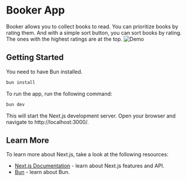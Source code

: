 # Booker App
Booker allows you to collect books to read. You can prioritize books by rating them. And with a simple sort button, you can sort books by rating. The ones with the highest ratings are at the top.
![Demo](./public/image.png)

## Getting Started

You need to have Bun installed.

```bash
bun install
```

To run the app, run the following command:

```bash
bun dev
```

This will start the Next.js development server. Open your browser and navigate to http://localhost:3000/.

## Learn More

To learn more about Next.js, take a look at the following resources:

- [Next.js Documentation](https://nextjs.org/docs) - learn about Next.js features and API.
- [Bun](https://bun.sh/) - learn about Bun.